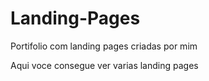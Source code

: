 # Landing-Pages
 Portifolio com landing pages criadas por mim

 Aqui voce consegue ver varias landing pages
